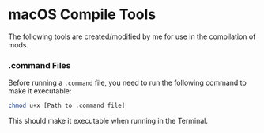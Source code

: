 # macOS Compile Tools

The following tools are created/modified by me for use in the compilation of mods.

### .command Files

Before running a `.command` file, you need to run the following command to make it executable:

```bash
chmod u+x [Path to .command file]
```

This should make it executable when running in the Terminal.
